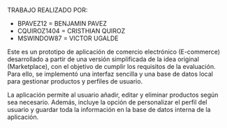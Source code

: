 TRABAJO REALIZADO POR: 
- BPAVEZ12 = BENJAMIN PAVEZ
- CQUIROZ1404 = CRISTHIAN QUIROZ
- MSWINDOW87 = VICTOR UGALDE

Este es un prototipo de aplicación de comercio electrónico (E-commerce) desarrollado a partir de una versión simplificada de la idea original (Marketplace), con el objetivo de cumplir los requisitos de la evaluación. Para ello, se implementó una interfaz sencilla y una base de datos local para gestionar productos y perfiles de usuario.

La aplicación permite al usuario añadir, editar y eliminar productos según sea necesario. Además, incluye la opción de personalizar el perfil del usuario y guardar toda la información en la base de datos interna de la aplicación.
